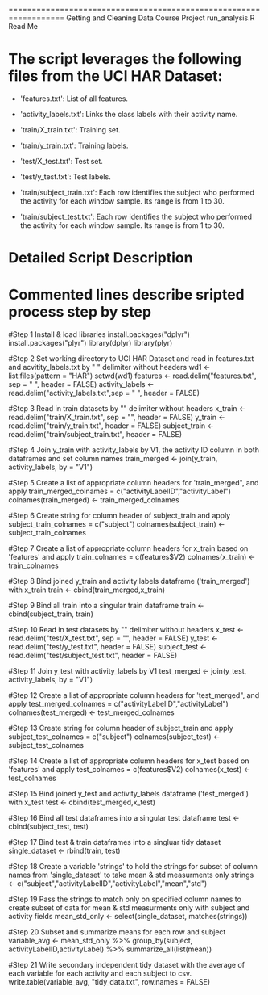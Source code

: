 ==================================================================
Getting and Cleaning Data Course Project
run_analysis.R Read Me


The script leverages the following files from the UCI HAR Dataset:
==================================================================
-	'features.txt': List of all features.

-	'activity_labels.txt': Links the class labels with their activity name.

-	'train/X_train.txt': Training set.

-	'train/y_train.txt': Training labels.

-	'test/X_test.txt': Test set.

-	'test/y_test.txt': Test labels.

-	'train/subject_train.txt': Each row identifies the subject who performed the activity for each window sample. Its range is from 1 to 30.

-	'train/subject_test.txt': Each row identifies the subject who performed the activity for each window sample. Its range is from 1 to 30.



Detailed Script Description
==================================================================
# Commented lines describe sripted process step by step


#Step 1 Install & load libraries
install.packages("dplyr")
install.packages("plyr")
library(dplyr)
library(plyr)

#Step 2 Set working directory to UCI HAR Dataset and read in features.txt and acvitity_labels.txt by " " delimiter without headers
wd1 <- list.files(pattern = "HAR")
setwd(wd1)
features <- read.delim("features.txt", sep = " ", header = FALSE)
activity_labels <- read.delim("activity_labels.txt",sep = " ", header = FALSE)

#Step 3 Read in train datasets by "" delimiter without headers
x_train <- read.delim("train/X_train.txt", sep = "", header = FALSE)
y_train <- read.delim("train/y_train.txt", header = FALSE)
subject_train <- read.delim("train/subject_train.txt", header = FALSE)

#Step 4 Join y_train with activity_labels by V1, the activity ID column in both dataframes and set column names
train_merged <- join(y_train, activity_labels, by = "V1")

#Step 5 Create a list of appropriate column headers for 'train_merged", and apply
train_merged_colnames = c("activityLabelID","activityLabel")
colnames(train_merged) <- train_merged_colnames

#Step 6 Create string for column header of subject_train and apply
subject_train_colnames = c("subject")
colnames(subject_train) <- subject_train_colnames

#Step 7 Create a list of appropriate column headers for x_train based on 'features' and apply
train_colnames = c(features$V2)
colnames(x_train) <- train_colnames

#Step 8 Bind joined y_train and activity labels dataframe ('train_merged') with x_train
train <- cbind(train_merged,x_train)

#Step 9 Bind all train into a singular train dataframe
train <- cbind(subject_train, train)

#Step 10 Read in test datasets by "" delimiter without headers
x_test <- read.delim("test/X_test.txt", sep = "", header = FALSE)
y_test <- read.delim("test/y_test.txt", header = FALSE)
subject_test <- read.delim("test/subject_test.txt", header = FALSE)

#Step 11 Join y_test with activity_labels by V1
test_merged <- join(y_test, activity_labels, by = "V1")

#Step 12 Create a list of appropriate column headers for 'test_merged", and apply
test_merged_colnames = c("activityLabelID","activityLabel")
colnames(test_merged) <- test_merged_colnames

#Step 13 Create string for column header of subject_train and apply
subject_test_colnames = c("subject")
colnames(subject_test) <- subject_test_colnames

#Step 14 Create a list of appropriate column headers for x_test based on 'features' and apply
test_colnames = c(features$V2)
colnames(x_test) <- test_colnames

#Step 15 Bind joined y_test and activity_labels dataframe ('test_merged') with x_test
test <- cbind(test_merged,x_test)

#Step 16 Bind all test dataframes into a singular test dataframe
test <- cbind(subject_test, test)

#Step 17 Bind test & train dataframes into a singluar tidy dataset 
single_dataset <- rbind(train, test)

#Step 18 Create a variable 'strings' to hold the strings for subset of column names from 'single_dataset' to take mean & std measurments only
strings <- c("subject","activityLabelID","activityLabel","mean","std")

#Step 19 Pass the strings to match only on specified column names to create subset of data for mean & std measurments only with subject and activity fields
mean_std_only <- select(single_dataset, matches(strings))

#Step 20 Subset and summarize means for each row and subject
variable_avg <- mean_std_only %>% group_by(subject, activityLabelID,activityLabel) %>% summarize_all(list(mean))

#Step 21 Write secondary independent tidy dataset with the average of each variable for each activity and each subject to csv.
write.table(variable_avg, "tidy_data.txt", row.names = FALSE)
